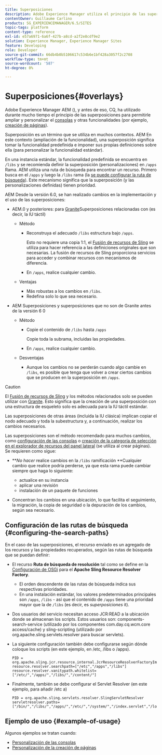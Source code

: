 ```yaml
---
title: Superposiciones
description: Adobe Experience Manager utiliza el principio de las superposiciones para permitirle ampliar y personalizar las consolas y otras funcionalidades.
contentOwner: Guillaume Carlino
products: SG_EXPERIENCEMANAGER/6.5/SITES
topic-tags: platform
content-type: reference
exl-id: e57a6971-6a6f-427b-a8cd-a2f2e8cdf9e2
solution: Experience Manager, Experience Manager Sites
feature: Developing
role: Developer
source-git-commit: 66db4b0b5106617c534b6e1bf428a3057f2c2708
workflow-type: tm+mt
source-wordcount: '587'
ht-degree: 0%

---
```


# Superposiciones{#overlays}

Adobe Experience Manager AEM (), y antes de eso, CQ, ha utilizado durante mucho tiempo el principio de las superposiciones para permitirle ampliar y personalizar el [consolas](/help/sites-developing/customizing-consoles-touch.md) y otras funcionalidades (por ejemplo, [creación de páginas](/help/sites-developing/customizing-page-authoring-touch.md)).

Superposición es un término que se utiliza en muchos contextos. AEM En este contexto (ampliación de la funcionalidad), una superposición significa tomar la funcionalidad predefinida e imponer sus propias definiciones sobre ella (para personalizar la funcionalidad estándar).

En una instancia estándar, la funcionalidad predefinida se encuentra en `/libs` y se recomienda definir la superposición (personalizaciones) en `/apps` Rama. AEM utiliza una ruta de búsqueda para encontrar un recurso. Primero busca en el `/apps` y luego la `/libs` rama (la [se puede configurar la ruta de búsqueda](#configuring-the-search-paths)). Este mecanismo significa que la superposición (y las personalizaciones definidas) tienen prioridad.

AEM Desde la versión 6.0, se han realizado cambios en la implementación y el uso de las superposiciones:

* AEM.0 y posteriores: para [Granite](https://developer.adobe.com/experience-manager/reference-materials/6-5/granite-ui/api/jcr_root/libs/granite/ui/index.html)Superposiciones relacionadas con (es decir, la IU táctil)

   * Método

      * Reconstruya el adecuado `/libs` estructura bajo `/apps`.

        Esto no requiere una copia 1:1, el [Fusión de recursos de Sling](/help/sites-developing/sling-resource-merger.md) se utiliza para hacer referencia a las definiciones originales que son necesarias. La fusión de recursos de Sling proporciona servicios para acceder y combinar recursos con mecanismos de diferencia.

      * En `/apps`, realice cualquier cambio.

   * Ventajas

      * Más robustas a los cambios en `/libs`.
      * Redefina solo lo que sea necesario.

* AEM Superposiciones y superposiciones que no son de Granite antes de la versión 6 0

   * Método

      * Copie el contenido de `/libs` hasta `/apps`

        Copie toda la subrama, incluidas las propiedades.

      * En `/apps`, realice cualquier cambio.

   * Desventajas

      * Aunque los cambios no se perderán cuando algo cambie en `/libs`, es posible que tenga que volver a crear ciertos cambios que se producen en la superposición en `/apps`.

>[!CAUTION]
>
>El [Fusión de recursos de Sling](/help/sites-developing/sling-resource-merger.md) y los métodos relacionados solo se pueden utilizar con [Granite](https://developer.adobe.com/experience-manager/reference-materials/6-5/granite-ui/api/jcr_root/libs/granite/ui/index.html). Esto significa que la creación de una superposición con una estructura de esqueleto solo es adecuada para la IU táctil estándar.
>
>Las superposiciones de otras áreas (incluida la IU clásica) implican copiar el nodo adecuado y toda la subestructura y, a continuación, realizar los cambios necesarios.

Las superposiciones son el método recomendado para muchos cambios, como [configuración de las consolas](/help/sites-developing/customizing-consoles-touch.md#create-a-custom-console) o [creación de la categoría de selección en el explorador de recursos del panel lateral](/help/sites-developing/customizing-page-authoring-touch.md#add-new-selection-category-to-asset-browser) (se utiliza al crear páginas). Se requieren como sigue:

* ***No hacer* realice cambios en la `/libs` ramificación **Cualquier cambio que realice podría perderse, ya que esta rama puede cambiar siempre que haga lo siguiente:

   * actualice en su instancia
   * aplicar una revisión
   * instalación de un paquete de funciones

* Concentran los cambios en una ubicación, lo que facilita el seguimiento, la migración, la copia de seguridad o la depuración de los cambios, según sea necesario.

## Configuración de las rutas de búsqueda {#configuring-the-search-paths}

En el caso de las superposiciones, el recurso enviado es un agregado de los recursos y las propiedades recuperados, según las rutas de búsqueda que se puedan definir:

* El recurso **Ruta de búsqueda de resolución** tal como se define en la [Configuración de OSGi](/help/sites-deploying/configuring-osgi.md) para el **Apache Sling Resource Resolver Factory**.

   * El orden descendente de las rutas de búsqueda indica sus respectivas prioridades.
   * En una instalación estándar, los valores predeterminados principales son `/apps`, `/libs` - así que el contenido de `/apps` tiene una prioridad mayor que la de `/libs` (es decir, es *superposiciones* it).

* Dos usuarios del servicio necesitan acceso JCR:READ a la ubicación donde se almacenan los scripts. Estos usuarios son: components-search-service (utilizado por los componentes com.day.cq.wcm.core access/cache) y sling-scripting (utilizado por org.apache.sling.servlets.resolver para buscar servlets).
* La siguiente configuración también debe configurarse según dónde coloque los scripts (en este ejemplo, en /etc, /libs o /apps).

  ```
  PID = org.apache.sling.jcr.resource.internal.JcrResourceResolverFactoryImpl
  resource.resolver.searchpath=["/etc","/apps","/libs"]
  resource.resolver.vanitypath.whitelist=["/etc/","/apps/","/libs/","/content/"]
  ```

* Finalmente, también se debe configurar el Servlet Resolver (en este ejemplo, para añadir /etc a)

  ```
  PID = org.apache.sling.servlets.resolver.SlingServletResolver
  servletresolver.paths=["/bin/","/libs/","/apps/","/etc/","/system/","/index.servlet","/login.servlet","/services/"]
  ```

## Ejemplo de uso {#example-of-usage}

Algunos ejemplos se tratan cuando:

* [Personalización de las consolas](/help/sites-developing/customizing-consoles-touch.md)
* [Personalización de la creación de páginas](/help/sites-developing/customizing-page-authoring-touch.md)
